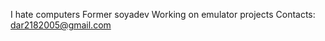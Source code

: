 I hate computers
Former soyadev
Working on emulator projects
Contacts: dar2182005@gmail.com

<!---
GentooUserBTW/GentooUserBTW is a ✨ special ✨ repository because its `README.md` (this file) appears on your GitHub profile.
You can click the Preview link to take a look at your changes.
--
